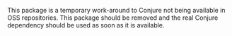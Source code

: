 This package is a temporary work-around to Conjure not being available in OSS repositories. This package should be
removed and the real Conjure dependency should be used as soon as it is available.
